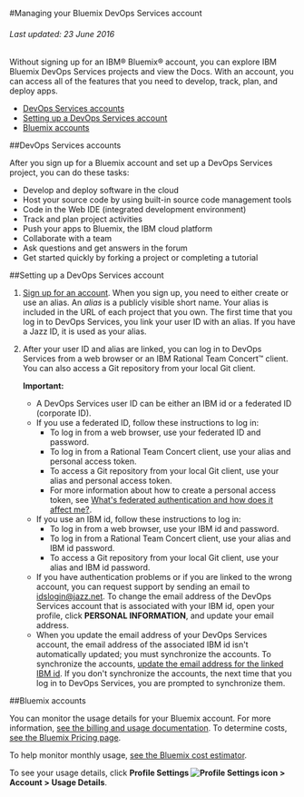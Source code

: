 #Managing your Bluemix DevOps Services account

###### Last updated: 23 June 2016

Without signing up for an IBM&reg; Bluemix&reg; account, you can explore IBM Bluemix DevOps Services projects and view the Docs. With an account, you can access all of the features that you need to develop, track, plan, and deploy apps.

* [DevOps Services accounts](#idsaccounts)
* [Setting up a DevOps Services account](#idssetup)
* [Bluemix accounts](#bmaccounts)
<!--* [Table: Free allowance details](#table)-->
<!--* [Setting up a billing account](#setup)-->
<!--* [Monitoring your usage](#monitor)-->

<a name='idsaccounts'></a>
##DevOps Services accounts

After you sign up for a Bluemix account and set up a DevOps Services project, you can do these tasks:

* Develop and deploy software in the cloud
* Host your source code by using built-in source code management tools
* Code in the Web IDE (integrated development environment)
* Track and plan project activities
* Push your apps to Bluemix, the IBM cloud platform
* Collaborate with a team
* Ask questions and get answers in the forum
* Get started quickly by forking a project or completing a tutorial

<a name='idssetup'></a>
##Setting up a DevOps Services account

1.	[Sign up for an account](https://hub.jazz.net/). When you sign up, you need to either create or use an alias. An *alias* is a publicly visible short name. Your alias is included in the URL of each project that you own. The first time that you log in to DevOps Services, you link your user ID with an alias. If you have a Jazz ID, it is used as your alias.
2.	After your user ID and alias are linked, you can log in to DevOps Services from a web browser or an IBM Rational Team Concert&trade; client. You can also access a Git repository from your local Git client.    

    **Important:** 
    * A DevOps Services user ID can be either an IBM id or a federated ID (corporate ID). 
    * If you use a federated ID, follow these instructions to log in:
       * To log in from a web browser, use your federated ID and password.  
       * To log in from a Rational Team Concert client, use your alias and personal access token.     
       * To access a Git repository from your local Git client, use your alias and personal access token. 
       * For more information about how to create a personal access token, see [What's federated authentication and how does it affect me?](https://developer.ibm.com/devops-services/2016/06/27/whats-federated-authentication-and-how-does-it-affect-me/).        
    * If you use an IBM id, follow these instructions to log in:   
       * To log in from a web browser, use your IBM id and password.     
       * To log in from a Rational Team Concert client, use your alias and IBM id password.    
       * To access a Git repository from your local Git client, use your alias and IBM id password.    
    * If you have authentication problems or if you are linked to the wrong account, you can request support by sending an email to [idslogin@jazz.net](mailto:idslogin@jazz.net). To change the email address of the DevOps Services account that is associated with your IBM id, open your profile, click **PERSONAL INFORMATION**, and update your email address.
    * When you update the email address of your DevOps Services account, the email address of the associated IBM id isn't automatically updated; you must synchronize the accounts. To synchronize the accounts, [update the email address for the linked IBM id](https://www.ibm.com/account/profile/us?page=signinview). If you don't synchronize the accounts, the next time that you log in to DevOps Services, you are prompted to synchronize them.

<a name='bmaccounts'></a>
##Bluemix accounts

<!--All DevOps Services projects include an allowance of free services. If you exceed your allowances, your work is interrupted. To avoid interruptions, set up a Bluemix billing account and configure your services. By configuring your Bluemix account, you also get advanced features for monitoring your builds, deployments, and the status of your projects.--> 

<!--If you plan to use the Delivery Pipeline (Build & Deploy) and Track & Plan services beyond the free allowance, configure both services. Each service requires a separate billing configuration.-->

<!--<a name='table'></a>
### Table: Free allowance details
<table border="1" summary="" width="100%">
	<tbody>
		<tr>
			<th>Service</th>
			<th>Charging metric</th>
			<th>Free allowance</th>
			<th>Cost</th>
		</tr>
		<tr style="background-color: #FFFFFF">
			<td rowspan="2">Delivery Pipeline</td>
			<td>Build minutes</td>
			<td>60 minutes per app (project), per month</td>
			<td rowspan="2">See the Bluemix [Pricing page](https://ace.ng.bluemix.net/#/pricing/)</td>
		</tr>
		<tr style="background-color: #FFFFFF">
			<td>App instances (deployers)</td>
			<td>First two app instances (deployers) per app (project), per month</td>
		</tr>
		<tr style="background-color: #EBEBFF">
			<td rowspan="2">Track &amp; Plan</td>
			<td rowspan="2">Users per app</td>
			<td>Private project: Three users</td>
			<td rowspan="2">See the Bluemix [Pricing page](https://ace.ng.bluemix.net/#/pricing/)</td>
		</tr>
		<tr style="background-color: #EBEBFF">
			<td>Public project: Unlimited users</td>
		</tr>
	</tbody>
</table> -->

<!--<a name='setup'></a>
##Setting up a billing account

Before you set up your billing account, determine what the best plan for your project is. [Learn more about billing accounts](https://www.ng.bluemix.net/docs/#acctmgmt/billing.html#bil_plan).

**Important:** The person who is responsible for setting up the billing account might not be the same person who is most affected by build and deployment failures and blocked access to Track & Plan views. If you are not the person who sets up the account, ask your Bluemix billing manager to enable your billing account early.

To set up your billing account, complete these steps: 
1. Go to your Bluemix Dashboard and select the space that is listed in your DevOps Services project settings. 
2. Click **Services** and click **Add a Service or API**.
3. From the DevOps section, select either **Delivery Pipeline** or **Track & Plan**.
4. In the "Add Service" section, make sure that the space that corresponds to your  DevOps Services project is selected.
5. From the **Selected Plan** list, select a billing plan. 
6. Click **CREATE.**-->

<!--<a name='monitor'></a>
##Monitoring your usage-->

You can monitor the usage details for your Bluemix account. For more information, [see the billing and usage documentation](https://console.ng.bluemix.net/docs/pricing/index.html#pricing). To determine costs, [see the Bluemix Pricing page](https://bluemix.net/#/pricing).

<!--The Delivery Pipeline and Track & Plan services use metered pricing, where you pay based on consumption. However, they also include a free monthly allowance.-->

To help monitor monthly usage, [see the Bluemix cost estimator](https://ace.ng.bluemix.net/#/pricing/paneId=pricingSheet).

To see your usage details, click **Profile Settings <img class="inline" src="./images/bm-profilealien.png" alt="Profile Settings icon"> > Account > Usage Details**.
